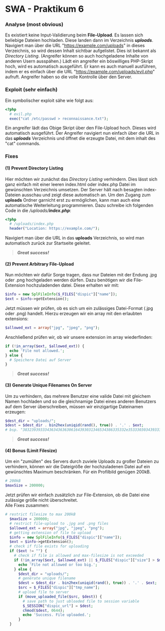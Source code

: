 # SWA - Praktikum 6

### Analyse (most obvious)
Es existiert keine Input-Validierung beim <b>File-Upload</b>. Es lassen sich beliebige Dateien hochladen. Diese landen dann im Verzeichnis <b><i>uploads</i></b>.<br>
Navigiert man über die URL "https://example.com/uploads" in dieses Verzeichnis, so wird dessen Inhalt sichtbar aufgelistet. Dies ist bekannt als <i>Directory Listing</i>. (Angreifer können so auch hochgeladene Inhalte von anderen Usern ausspähen.) Lädt ein angreifer ein böswilliges PHP-Skript hoch, wird es automatisch ausgeführt. Er kann es auch manuell ausführen, indem er es einfach über die URL "https://example.com/uploads/evil.php" aufruft. Angreifer haben so die volle Kontrolle über den Server.<br>

### Exploit (sehr einfach)
Ein symbolischer exploit sähe wie folgt aus:
```PHP
<?php
  # evil.php
  exec("cat /etc/passwd > reconnaissance.txt");
```
Ein angreifer lädt das Obige Skript über den File-Upload hoch. Dieses wird automatisch ausgeführt.
Der Angreifer navigiert nun einfach über die URL in das <b><i>uploads</i></b> Verzeichnis und öffnet die erzeugte Datei, mit dem inhalt des "cat" commands.

### Fixes
#### (1) Prevent Directory Listing
Hier möchten wir zunächst das <i>Directory Listing</i> verhindern. Dies lässt sich ganz einfach mit einer leeren index.html oder index.php Datei im gewünschten Verzeichnis umsetzen. Der Server hält nach besagten index-Dateien ausschau und zeigt diese automatisch an. Um den Zugang zum <b>uploads</b> Ordner garnicht erst zu ermöglichen, kann man auch eine automatische Weiterleitung programmieren.
Dazu schreibe ich folgenden Code in die <i>/uploads/<b>index.php</b></i>:
```PHP
<?php
  # /uploads/index.php
  header("Location: https://example.com/");
```
Navigiert man über die URL in das <b>uploads</b> Verzeichnis, so wird man automatisch zurück zur Startseite geleitet.<br>
><i><b>Great success!</b></i>
#### (2) Prevent Arbitrary File-Upload
Nun möchten wir dafür Sorge tragen, dass nur Dateien mit der Endung .jpg oder .png hochgeladen werden dürfen.
Dazu benötigen wir die File-Extension hochzuladenden datei. Diese erhalten wir mit:
```php
$info = new SplFileInfo($_FILES["dispic"]["name"]);
$ext = $info->getExtension();
```
Jetzt müssen wir prüfen, ob es sich um ein zulässiges Datei-Format (.jpg oder .png) handelt.
Hierzu erzeugen wir ein array mit den erlaubten extensions:
```php
$allowed_ext = array("jpg", "jpeg", "png");
```
Anschließend prüfen wir, ob wir unsere extension im array wiederfinden:
```php
if (!in_array($ext, $allowed_ext)) {
  echo 'File not allowed.';
} else {
  # Speichere Datei auf Server
}
```
><i><b>Great success!</b></i>
#### (3) Generate Unique Filenames On Server
Um zu verhindern, das mehrere Benutzer eine valide Datei mit gleichem Namen hochladen und so die gleichnamige Datei eines anderen Benutzers auf dem Server überschreiben, müssen wir einzigartige Dateinamen erzeugen:
```php
$dest_dir = "uploads/";
$dest = $dest_dir . bin2hex(uniqid(rand(), true)) . '.' . $ext;
# bsp. "38323939333436343636306164393031346534386335332e3533303034393337.png"
```
><i><b>Great success!</b></i>
#### (4) Bonus (Limit Filesize)
Um ein "zumüllen" des Servers durch zuviele Uploads zu großer Dateien zu verhindern, können wir die Dateigröße der hochzuladenen Datei auf ein gewünschtes Maximum beschränken. Für ein Profilbild genügen 200kB.
```php
# 200kB
$maxSize = 200000;
```
Jetzt prüfen wir einfach zusätzlich zur File-Extension, ob die Datei eine zulässige größe nicht überschreitet.<br>
Alle Fixes zusammen:
```php
# restrict filesize to max 200kB
  $maxSize = 200000;
  # restrict file-upload to .jpg and .png files
  $allowed_ext = array("jpg", "jpeg", "png");
  # getting extension of file to upload
  $info = new SplFileInfo($_FILES["dispic"]["name"]);
  $ext = $info->getExtension();
  # check if file exists for uploading
  if ($ext != "") {
    # check if file is allowed and max-filesize is not exceeded
    if (!in_array($ext, $allowed_ext) || $_FILES["dispic"]["size"] > $maxSize) {
      echo 'File not allowed or too big.';
    } else {
      $dest_dir = "uploads/";
      # generate unique filename
      $dest = $dest_dir . bin2hex(uniqid(rand(), true)) . '.' . $ext;
      $src = $_FILES["dispic"]["tmp_name"];
      # upload file to server
      if (move_uploaded_file($src, $dest)) {
        # save path to just ubloaded file to session variable
        $_SESSION["dispic_url"] = $dest;
        chmod($dest, 0644);
        echo 'Success. File uploaded.';
      }
  }
```
